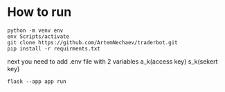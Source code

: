 # How to run

```
python -m venv env
env Scripts/activate
git clone https://github.com/ArtemNechaev/traderbot.git
pip install -r requirments.txt

```

next you need to add .env file with 2 variables a_k(access key) s_k(sekert key)

```
flask --app app run
```

